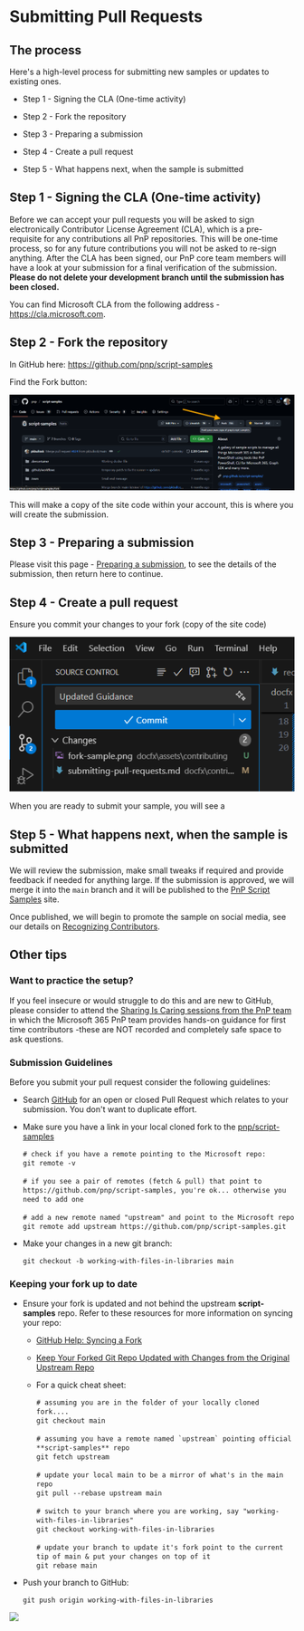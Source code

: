 # Submitting Pull Requests

## The process

Here's a high-level process for submitting new samples or updates to existing ones.

 - Step 1 - Signing the CLA (One-time activity)
 - Step 2 - Fork the repository
 - Step 3 - Preparing a submission
 - Step 4 - Create a pull request



 - Step 5 - What happens next, when the sample is submitted



## Step 1 - Signing the CLA (One-time activity)

Before we can accept your pull requests you will be asked to sign electronically Contributor License Agreement (CLA), which is a pre-requisite for any contributions all PnP repositories. This will be one-time process, so for any future contributions you will not be asked to re-sign anything. After the CLA has been signed, our PnP core team members will have a look at your submission for a final verification of the submission. **Please do not delete your development branch until the submission has been closed.**

You can find Microsoft CLA from the following address - https://cla.microsoft.com.

## Step 2 - Fork the repository

In GitHub here: https://github.com/pnp/script-samples

Find the Fork button:

![Fork the sample](../assets/contributing/fork-sample.png)

This will make a copy of the site code within your account, this is where you will create the submission.

## Step 3 - Preparing a submission

Please visit this page - [Preparing a submission](preparing-a-submission.md), to see the details of the submission, then return here to continue.

## Step 4 - Create a pull request

Ensure you commit your changes to your fork (copy of the site code)

![Commit Changes](../assets/contributing/commit-changes.png)

When you are ready to submit your sample, you will see a 







## Step 5 - What happens next, when the sample is submitted

We will review the submission, make small tweaks if required and provide feedback if needed for anything large. If the submission is approved, we will merge it into the `main` branch and it will be published to the [PnP Script Samples](https://pnp.github.io/script-samples/) site.

Once published, we will begin to promote the sample on social media, see our details on [Recognizing Contributors](recognition.md).

## Other tips

### Want to practice the setup?

If you feel insecure or would struggle to do this and are new to GitHub, please consider to attend the [Sharing Is Caring sessions from the PnP team](https://pnp.github.io/sharing-is-caring/#pnp-sic-events) in which the Microsoft 365 PnP team provides hands-on guidance for first time contributors -these are NOT recorded and completely safe space to ask questions.

### Submission Guidelines

Before you submit your pull request consider the following guidelines:

* Search [GitHub](https://github.com/pnp/script-samples/pulls) for an open or closed Pull Request
  which relates to your submission. You don't want to duplicate effort.
* Make sure you have a link in your local cloned fork to the [pnp/script-samples](https://github.com/pnp/script-samples)

  ```shell
  # check if you have a remote pointing to the Microsoft repo:
  git remote -v

  # if you see a pair of remotes (fetch & pull) that point to https://github.com/pnp/script-samples, you're ok... otherwise you need to add one

  # add a new remote named "upstream" and point to the Microsoft repo
  git remote add upstream https://github.com/pnp/script-samples.git
  ```

* Make your changes in a new git branch:

  ```shell
  git checkout -b working-with-files-in-libraries main
  ```

### Keeping your fork up to date

* Ensure your fork is updated and not behind the upstream **script-samples** repo. Refer to these resources for more information on syncing your repo:
  * [GitHub Help: Syncing a Fork](https://help.github.com/articles/syncing-a-fork/)
  * [Keep Your Forked Git Repo Updated with Changes from the Original Upstream Repo](http://www.andrewconnell.com/blog/keep-your-forked-git-repo-updated-with-changes-from-the-original-upstream-repo)
  * For a quick cheat sheet:

    ```shell
    # assuming you are in the folder of your locally cloned fork....
    git checkout main

    # assuming you have a remote named `upstream` pointing official **script-samples** repo
    git fetch upstream

    # update your local main to be a mirror of what's in the main repo
    git pull --rebase upstream main

    # switch to your branch where you are working, say "working-with-files-in-libraries"
    git checkout working-with-files-in-libraries

    # update your branch to update it's fork point to the current tip of main & put your changes on top of it
    git rebase main
    ```

* Push your branch to GitHub:

  ```shell
  git push origin working-with-files-in-libraries
  ```





<img src="https://m365-visitor-stats.azurewebsites.net/script-samples/contributing/submitting-pull-requests" aria-hidden="true" />
